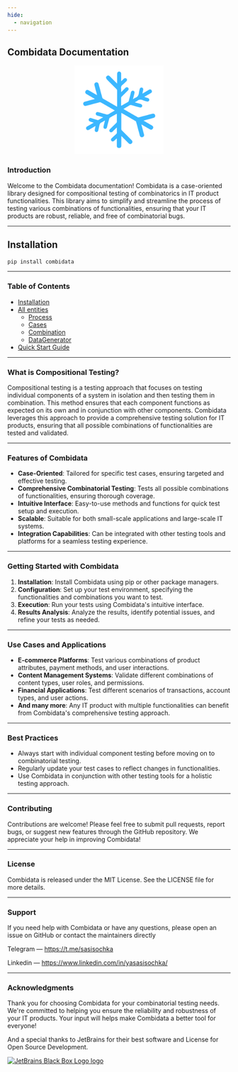 ```yaml
---
hide:
  - navigation
---
```



## Combidata Documentation

<p align="center">
  <img src="assets/logo.svg" alt="Combidata Logo" width="200" height="200"/>
</p>


### Introduction

Welcome to the Combidata documentation! Combidata is a case-oriented library designed for compositional testing of combinatorics in IT product functionalities. This library aims to simplify and streamline the process of testing various combinations of functionalities, ensuring that your IT products are robust, reliable, and free of combinatorial bugs.

---

## Installation


```
pip install combidata
```

---

### Table of Contents

- [Installation](./Installation.md)
- [All entities](./Cases.md)
    - [Process](./Process.md)
    - [Cases](./Cases.md)
    - [Combination](./Combination.md)
    - [DataGenerator](./DataGenerator.md)
- [Quick Start Guide](./QSG.md)


---

### What is Compositional Testing?

Compositional testing is a testing approach that focuses on testing individual components of a system in isolation and then testing them in combination. This method ensures that each component functions as expected on its own and in conjunction with other components. Combidata leverages this approach to provide a comprehensive testing solution for IT products, ensuring that all possible combinations of functionalities are tested and validated.

---

### Features of Combidata

- **Case-Oriented**: Tailored for specific test cases, ensuring targeted and effective testing.
- **Comprehensive Combinatorial Testing**: Tests all possible combinations of functionalities, ensuring thorough coverage.
- **Intuitive Interface**: Easy-to-use methods and functions for quick test setup and execution.
- **Scalable**: Suitable for both small-scale applications and large-scale IT systems.
- **Integration Capabilities**: Can be integrated with other testing tools and platforms for a seamless testing experience.

---

### Getting Started with Combidata

1. **Installation**: Install Combidata using pip or other package managers.
2. **Configuration**: Set up your test environment, specifying the functionalities and combinations you want to test.
3. **Execution**: Run your tests using Combidata's intuitive interface.
4. **Results Analysis**: Analyze the results, identify potential issues, and refine your tests as needed.

---

### Use Cases and Applications

- **E-commerce Platforms**: Test various combinations of product attributes, payment methods, and user interactions.
- **Content Management Systems**: Validate different combinations of content types, user roles, and permissions.
- **Financial Applications**: Test different scenarios of transactions, account types, and user actions.
- **And many more**: Any IT product with multiple functionalities can benefit from Combidata's comprehensive testing approach.

---

### Best Practices

- Always start with individual component testing before moving on to combinatorial testing.
- Regularly update your test cases to reflect changes in functionalities.
- Use Combidata in conjunction with other testing tools for a holistic testing approach.

---

### Contributing
Contributions are welcome! Please feel free to submit pull requests, report bugs, or suggest new features through the GitHub repository. We appreciate your help in improving Combidata!

---

### License
Combidata is released under the MIT License. See the LICENSE file for more details.

---

### Support
If you need help with Combidata or have any questions, please open an issue on GitHub or contact the maintainers directly 

Telegram — https://t.me/sasisochka

Linkedin — https://www.linkedin.com/in/yasasisochka/

---

### Acknowledgments
Thank you for choosing Combidata for your combinatorial testing needs. We're committed to helping you ensure the reliability and robustness of your IT products. Your input will helps make Combidata a better tool for everyone!

And a special thanks to JetBrains for their best software and License for Open Source Development.


[![JetBrains Black Box Logo logo](https://resources.jetbrains.com/storage/products/company/brand/logos/jb_square.png)](https://jb.gg/OpenSourceSupport)

